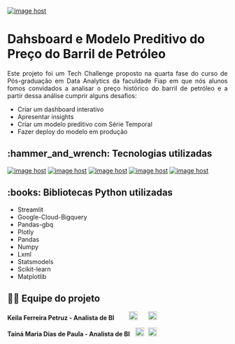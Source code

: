 <a href="https://imgbox.com/k7FeykFR" target="_blank"><img src="https://thumbs2.imgbox.com/38/3f/k7FeykFR_t.png" alt="image host"/></a>
<h1>Dahsboard e Modelo Preditivo do Preço do Barril de Petróleo</h1>

<p style="text-align: justify;">Este projeto foi um Tech Challenge proposto na quarta fase do curso de Pós-graduação em Data Analytics da faculdade Fiap em que nós alunos fomos convidados a analisar o preço histórico do barril de petróleo e a partir dessa análise cumprir alguns desafios:</p>

<ul>
  <li> Criar um dashboard interativo</li>
   <li> Apresentar insights</li>
   <li> Criar um modelo preditivo com Série Temporal</li>
   <li> Fazer deploy do modelo em produção</li>
</ul>

<h2> :hammer_and_wrench: Tecnologias utilizadas</h2>
<a href="https://imgbox.com/zPWZoqf8" target="_blank"><img src="https://thumbs2.imgbox.com/7a/64/zPWZoqf8_t.png" alt="image host"/></a>
<a href="https://imgbox.com/I7ADNVgD" target="_blank"><img src="https://thumbs2.imgbox.com/ee/16/I7ADNVgD_t.png" alt="image host"/></a>
<a href="https://imgbox.com/nRi9wGf8" target="_blank"><img src="https://thumbs2.imgbox.com/1b/24/nRi9wGf8_t.png" alt="image host"/></a>
<a href="https://imgbox.com/YOjgt7zl" target="_blank"><img src="https://thumbs2.imgbox.com/cb/90/YOjgt7zl_t.png" alt="image host"/></a> 
<a href="https://imgbox.com/2mF1oLMP" target="_blank"><img src="https://thumbs2.imgbox.com/f9/a1/2mF1oLMP_t.png" alt="image host"/></a>

<h2> :books: Bibliotecas Python utilizadas</h2>
<ul>
  <li>Streamlit</li>
  <li>Google-Cloud-Bigquery</li>
  <li>Pandas-gbq</li>
   <li>Plotly</li>
   <li>Pandas</li>
  <li>Numpy</li>
   <li>Lxml</li>
  <li>Statsmodels</li>
  <li>Scikit-learn</li>
    <li>Matplotlib</li>
</ul>

<h2>👩‍🎓 Equipe do projeto</h2>
<p> <strong> Keila Ferreira Petruz - Analista de BI   </strong> <a href="https://www.linkedin.com/in/keila-ferreira-petruz/" target="_blank"  style="margin: 0px 20px 0px 30px;"><img src="https://cdn-icons-png.flaticon.com/512/174/174857.png" alt="LinkedIn" width="20" height="20"></a> <a href="https://github.com/kfpetruz" target="_blank"><img src="https://cdn-icons-png.flaticon.com/512/25/25231.png" alt="GitHub" width="20" height="20"></a> </p>
<p><strong> Tainá Maria Dias de Paula - Analista de BI   </strong> <a href="https://www.linkedin.com/in/tainamdpaula/" target="_blank"  style="margin: 0px 5px 0px 10px;"><img src="https://cdn-icons-png.flaticon.com/512/174/174857.png" alt="LinkedIn" width="20" height="20"></a> <a href="https://github.com/tainamaria" target="_blank"><img src="https://cdn-icons-png.flaticon.com/512/25/25231.png" alt="GitHub" width="20" height="20"></a></p>


